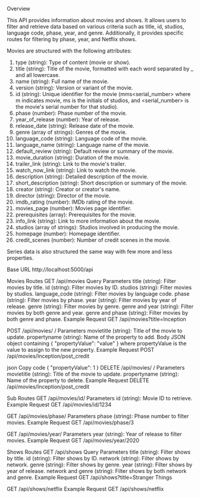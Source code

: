 Overview

This API provides information about movies and shows. It allows users to filter and retrieve data based on various criteria such as title, id, studios, language code, phase, year, and genre. Additionally, it provides specific routes for filtering by phase, year, and Netflix shows.

Movies are structured with the following attributes:

1. type (string): Type of content (movie or show).
2. title (string): Title of the movie, formatted with each word separated by _ and all lowercase.
3. name (string): Full name of the movie.
4. version (string): Version or variant of the movie.
5. id (string): Unique identifier for the movie (mms<serial_number> where m indicates movie, ms is the initials of studios, and <serial_number> is the movie's serial number for that studio).
6. phase (number): Phase number of the movie.
7. year_of_release (number): Year of release.
8. release_date (string): Release date of the movie.
9. genre (array of strings): Genres of the movie.
10. language_code (string): Language code of the movie.
11. language_name (string): Language name of the movie.
12. default_review (string): Default review or summary of the movie.
13. movie_duration (string): Duration of the movie.
14. trailer_link (string): Link to the movie's trailer.
15. watch_now_link (string): Link to watch the movie.
16. description (string): Detailed description of the movie.
17. short_description (string): Short description or summary of the movie.
18. creator (string): Creator or creator's name.
19. director (string): Director of the movie.
20. imdb_rating (number): IMDb rating of the movie.
21. movies_page (number): Movies page identifier.
22. prerequisites (array): Prerequisites for the movie.
23. info_link (string): Link to more information about the movie.
24. studios (array of strings): Studios involved in producing the movie.
25. homepage (number): Homepage identifier.
26. credit_scenes (number): Number of credit scenes in the movie.

Series data is also structured the same way with few more and less properties.


Base URL
http://localhost:5000/api

Movies Routes
GET /api/movies
Query Parameters
title (string): Filter movies by title.
id (string): Filter movies by ID.
studios (string): Filter movies by studios.
language_code (string): Filter movies by language code.
phase (string): Filter movies by phase.
year (string): Filter movies by year of release.
genre (string): Filter movies by genre.
genre and year (string): Filter movies by both genre and year.
genre and phase (string): Filter movies by both genre and phase.
Example Request
GET /api/movies?title=Inception

POST /api/movies/
/
Parameters
movietitle (string): Title of the movie to update.
propertyname (string): Name of the property to add.
Body
JSON object containing { "propertyValue": "value" } where propertyValue is the value to assign to the new property.
Example Request
POST /api/movies/Inception/post_credit

json
Copy code
{
    "propertyValue": 1
}
DELETE /api/movies/
/
Parameters
movietitle (string): Title of the movie to update.
propertyname (string): Name of the property to delete.
Example Request
DELETE /api/movies/Inception/post_credit

Sub Routes
GET /api/movies/id/
Parameters
id (string): Movie ID to retrieve.
Example Request
GET /api/movies/id/1234

GET /api/movies/phase/
Parameters
phase (string): Phase number to filter movies.
Example Request
GET /api/movies/phase/3

GET /api/movies/year/
Parameters
year (string): Year of release to filter movies.
Example Request
GET /api/movies/year/2020

Shows Routes
GET /api/shows
Query Parameters
title (string): Filter shows by title.
id (string): Filter shows by ID.
network (string): Filter shows by network.
genre (string): Filter shows by genre.
year (string): Filter shows by year of release.
network and genre (string): Filter shows by both network and genre.
Example Request
GET /api/shows?title=Stranger Things

GET /api/shows/netflix
Example Request
GET /api/shows/netflix
